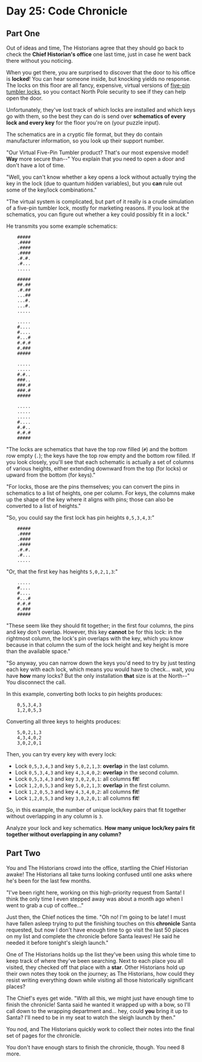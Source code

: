 # Day 25: Code Chronicle

## Part One

Out of ideas and time, The Historians agree that they should go back to
check the **Chief Historian's office** one last time, just in case he went
back there without you noticing.

When you get there, you are surprised to discover that the door to his
office is **locked**! You can hear someone inside, but knocking yields no
response. The locks on this floor are all fancy, expensive, virtual
versions of
[five-pin tumbler locks](https://en.wikipedia.org/wiki/Pin_tumbler_lock),
so you contact North Pole security to see if they can help open the door.

Unfortunately, they've lost track of which locks are installed and which
keys go with them, so the best they can do is send over **schematics of
every lock and every key** for the floor you're on (your puzzle input).

The schematics are in a cryptic file format, but they do contain
manufacturer information, so you look up their support number.

"Our Virtual Five-Pin Tumbler product? That's our most expensive model!
**Way** more secure than--" You explain that you need to open a door and
don't have a lot of time.

"Well, you can't know whether a key opens a lock without actually trying
the key in the lock (due to quantum hidden variables), but you **can**
rule out some of the key/lock combinations."

"The virtual system is complicated, but part of it really is a crude
simulation of a five-pin tumbler lock, mostly for marketing reasons. If
you look at the schematics, you can figure out whether a key could
possibly fit in a lock."

He transmits you some example schematics:

```
    #####
    .####
    .####
    .####
    .#.#.
    .#...
    .....

    #####
    ##.##
    .#.##
    ...##
    ...#.
    ...#.
    .....

    .....
    #....
    #....
    #...#
    #.#.#
    #.###
    #####

    .....
    .....
    #.#..
    ###..
    ###.#
    ###.#
    #####

    .....
    .....
    .....
    #....
    #.#..
    #.#.#
    #####
```

"The locks are schematics that have the top row filled (`#`) and the
bottom row empty (`.`); the keys have the top row empty and the bottom
row filled. If you look closely, you'll see that each schematic is
actually a set of columns of various heights, either extending downward
from the top (for locks) or upward from the bottom (for keys)."

"For locks, those are the pins themselves; you can convert the pins in
schematics to a list of heights, one per column. For keys, the columns
make up the shape of the key where it aligns with pins; those can also
be converted to a list of heights."

"So, you could say the first lock has pin heights `0,5,3,4,3`:"

```
    #####
    .####
    .####
    .####
    .#.#.
    .#...
    .....
```

"Or, that the first key has heights `5,0,2,1,3`:"

```
    .....
    #....
    #....
    #...#
    #.#.#
    #.###
    #####
```

"These seem like they should fit together; in the first four columns,
the pins and key don't overlap. However, this key **cannot** be for this
lock: in the rightmost column, the lock's pin overlaps with the key,
which you know because in that column the sum of the lock height and key
height is more than the available space."

"So anyway, you can narrow down the keys you'd need to try by just
testing each key with each lock, which means you would have to check...
wait, you have **how** many locks? But the only installation **that** size
is at the North--" You disconnect the call.

In this example, converting both locks to pin heights produces:

```
    0,5,3,4,3
    1,2,0,5,3
```

Converting all three keys to heights produces:

```
    5,0,2,1,3
    4,3,4,0,2
    3,0,2,0,1
```

Then, you can try every key with every lock:

-   Lock `0,5,3,4,3` and key `5,0,2,1,3`: **overlap** in the last column.
-   Lock `0,5,3,4,3` and key `4,3,4,0,2`: **overlap** in the second
    column.
-   Lock `0,5,3,4,3` and key `3,0,2,0,1`: all columns **fit**!
-   Lock `1,2,0,5,3` and key `5,0,2,1,3`: **overlap** in the first column.
-   Lock `1,2,0,5,3` and key `4,3,4,0,2`: all columns **fit**!
-   Lock `1,2,0,5,3` and key `3,0,2,0,1`: all columns **fit**!

So, in this example, the number of unique lock/key pairs that fit
together without overlapping in any column is `3`.

Analyze your lock and key schematics. **How many unique lock/key pairs
fit together without overlapping in any column?**

## Part Two

You and The Historians crowd into the office, startling the Chief
Historian awake! The Historians all take turns looking confused until
one asks where he's been for the last few months.

"I've been right here, working on this high-priority request from Santa!
I think the only time I even stepped away was about a month ago when I
went to grab a cup of coffee..."

Just then, the Chief notices the time. "Oh no! I'm going to be late! I
must have fallen asleep trying to put the finishing touches on this
**chronicle** Santa requested, but now I don't have enough time to go
visit the last 50 places on my list and complete the chronicle before
Santa leaves! He said he needed it before tonight's sleigh launch."

One of The Historians holds up the list they've been using this whole
time to keep track of where they've been searching. Next to each place
you all visited, they checked off that place with a **star**. Other
Historians hold up their own notes they took on the journey; as The
Historians, how could they resist writing everything down while visiting
all those historically significant places?

The Chief's eyes get wide. "With all this, we might just have enough
time to finish the chronicle! Santa said he wanted it wrapped up with a
bow, so I'll call down to the wrapping department and... hey, could
**you** bring it up to Santa? I'll need to be in my seat to watch the
sleigh launch by then."

You nod, and The Historians quickly work to collect their notes into the
final set of pages for the chronicle.

You don't have enough stars to finish the chronicle, though. You need 8
more.
